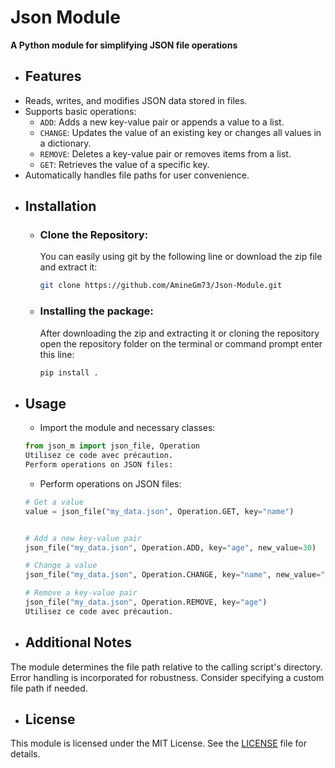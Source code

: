 
# Json Module

**A Python module for simplifying JSON file operations**

- ## Features

* Reads, writes, and modifies JSON data stored in files.
* Supports basic operations:
    - `ADD`: Adds a new key-value pair or appends a value to a list.
    - `CHANGE`: Updates the value of an existing key or changes all values in a dictionary.
    - `REMOVE`: Deletes a key-value pair or removes items from a list.
    - `GET`: Retrieves the value of a specific key.
* Automatically handles file paths for user convenience.

- ## Installation
    * ### Clone the Repository:
        You can easily using git by the following line or download the zip file and extract it:
        ```bash
        git clone https://github.com/AmineGm73/Json-Module.git
        ```

    * ### Installing the package:
        After downloading the zip and extracting it or cloning the repository open the repository folder on the terminal or command prompt enter this line:

        ```bash
        pip install .
        ```

- ## Usage

    * Import the module and necessary classes:

    ```python
    from json_m import json_file, Operation
    Utilisez ce code avec précaution.
    Perform operations on JSON files:
    ```

    * Perform operations on JSON files:

    ```python
    # Get a value
    value = json_file("my_data.json", Operation.GET, key="name")


    # Add a new key-value pair
    json_file("my_data.json", Operation.ADD, key="age", new_value=30)

    # Change a value
    json_file("my_data.json", Operation.CHANGE, key="name", new_value="Alice")

    # Remove a key-value pair
    json_file("my_data.json", Operation.REMOVE, key="age")
    Utilisez ce code avec précaution.
    ```

- ## Additional Notes

The module determines the file path relative to the calling script's directory.
Error handling is incorporated for robustness.
Consider specifying a custom file path if needed.

- ## License

This module is licensed under the MIT License. See the [LICENSE](https://github.com/AmineGm73/Json-Module/blob/main/LICENSE) file for details.
